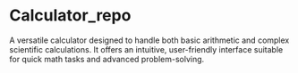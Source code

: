 # Calculator_repo
A versatile calculator designed to handle both basic arithmetic and complex scientific calculations. It offers an intuitive, user-friendly interface suitable for quick math tasks and advanced problem-solving.
